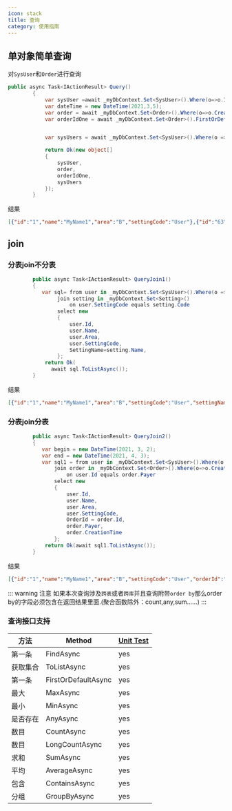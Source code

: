 ```yaml
---
icon: stack
title: 查询
category: 使用指南
---
```


## 单对象简单查询

对`SysUser`和`Order`进行查询
```csharp
public async Task<IActionResult> Query()
        {
            var sysUser =await _myDbContext.Set<SysUser>().Where(o=>o.Id=="1").FirstOrDefaultAsync();
            var dateTime = new DateTime(2021,3,5);
            var order = await _myDbContext.Set<Order>().Where(o=>o.CreationTime>= dateTime).OrderBy(o=>o.CreationTime).FirstOrDefaultAsync();
            var orderIdOne = await _myDbContext.Set<Order>().FirstOrDefaultAsync(o => o.Id == "3");


            var sysUsers = await _myDbContext.Set<SysUser>().Where(o => o.Id == "1" || o.Id=="6").ToListAsync();

            return Ok(new object[]
            {
                sysUser,
                order,
                orderIdOne,
                sysUsers
            });
        }
```
结果
```json
[{"id":"1","name":"MyName1","area":"B","settingCode":"User"},{"id":"63","payer":"3","money":2407,"area":"A","orderStatus":4,"creationTime":"2021-03-05T03:03:03"},{"id":"3","payer":"3","money":974,"area":"A","orderStatus":4,"creationTime":"2021-01-04T03:03:03"},[{"id":"1","name":"MyName1","area":"B","settingCode":"User"},{"id":"6","name":"MyName6","area":"A","settingCode":"Admin"}]]
```

## join

### 分表join不分表
```csharp
        public async Task<IActionResult> QueryJoin1()
        {
           var sql= from user in _myDbContext.Set<SysUser>().Where(o => o.Id == "1" || o.Id == "6")
                join setting in _myDbContext.Set<Setting>()
                    on user.SettingCode equals setting.Code
                select new
                {
                    user.Id,
                    user.Name,
                    user.Area,
                    user.SettingCode,
                    SettingName=setting.Name,
                };
            return Ok(
              await sql.ToListAsync());
        }
```
结果
```json
[{"id":"1","name":"MyName1","area":"B","settingCode":"User","settingName":"UserName"},{"id":"6","name":"MyName6","area":"A","settingCode":"Admin","settingName":"AdminName"}]
```

### 分表join分表

```csharp
        public async Task<IActionResult> QueryJoin2()
        {
           var begin = new DateTime(2021, 3, 2);
           var end = new DateTime(2021, 4, 3);
           var sql1 = from user in _myDbContext.Set<SysUser>().Where(o => o.Id == "1" || o.Id == "6")
               join order in _myDbContext.Set<Order>().Where(o=>o.CreationTime>=begin&&o.CreationTime<=end)
                   on user.Id equals order.Payer
               select new
               {
                   user.Id,
                   user.Name,
                   user.Area,
                   user.SettingCode,
                   OrderId = order.Id,
                   order.Payer,
                   order.CreationTime
               };
            return Ok(await sql1.ToListAsync());
        }
```
结果
```json
[{"id":"1","name":"MyName1","area":"B","settingCode":"User","orderId":"61","payer":"1","creationTime":"2021-03-03T03:03:03"},{"id":"1","name":"MyName1","area":"B","settingCode":"User","orderId":"71","payer":"1","creationTime":"2021-03-13T03:03:03"},{"id":"1","name":"MyName1","area":"B","settingCode":"User","orderId":"81","payer":"1","creationTime":"2021-03-23T03:03:03"},{"id":"1","name":"MyName1","area":"B","settingCode":"User","orderId":"91","payer":"1","creationTime":"2021-04-02T03:03:03"},{"id":"6","name":"MyName6","area":"A","settingCode":"Admin","orderId":"66","payer":"6","creationTime":"2021-03-08T03:03:03"},{"id":"6","name":"MyName6","area":"A","settingCode":"Admin","orderId":"76","payer":"6","creationTime":"2021-03-18T03:03:03"},{"id":"6","name":"MyName6","area":"A","settingCode":"Admin","orderId":"86","payer":"6","creationTime":"2021-03-28T03:03:03"}]
```

::: warning 注意
如果本次查询涉及`跨表`或者`跨库`并且查询附带`order by`那么order by的字段必须包含在返回结果里面.(聚合函数除外：count,any,sum......)
:::

### 查询接口支持
方法  | Method | [Unit Test](https://github.com/xuejmnet/sharding-core/blob/main/test/ShardingCore.Test50/ShardingTest.cs) 
--- |--- |--- 
第一条 |FindAsync |yes 
获取集合 |ToListAsync |yes 
第一条 |FirstOrDefaultAsync |yes 
最大 |MaxAsync |yes 
最小 |MinAsync |yes 
是否存在 |AnyAsync |yes 
数目 |CountAsync |yes 
数目 |LongCountAsync |yes 
求和 |SumAsync |yes 
平均 |AverageAsync |yes 
包含 |ContainsAsync |yes 
分组 |GroupByAsync |yes 